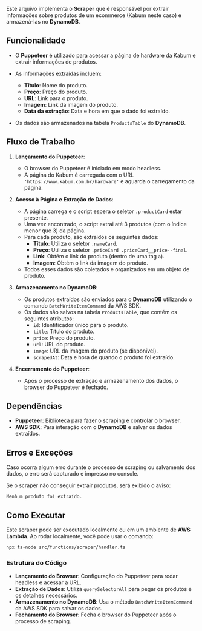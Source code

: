 Este arquivo implementa o **Scraper** que é responsável por extrair informações sobre produtos de um ecommerce (Kabum neste caso) e armazená-las no **DynamoDB**.

## Funcionalidade

- O **Puppeteer** é utilizado para acessar a página de hardware da Kabum e extrair informações de produtos.
- As informações extraídas incluem:
  - **Título**: Nome do produto.
  - **Preço**: Preço do produto.
  - **URL**: Link para o produto.
  - **Imagem**: Link da imagem do produto.
  - **Data da extração**: Data e hora em que o dado foi extraído.

- Os dados são armazenados na tabela `ProductsTable` do **DynamoDB**.

## Fluxo de Trabalho

1. **Lançamento do Puppeteer**:
   - O browser do Puppeteer é iniciado em modo headless.
   - A página do Kabum é carregada com o URL `'https://www.kabum.com.br/hardware'` e aguarda o carregamento da página.

2. **Acesso à Página e Extração de Dados**:
   - A página carrega e o script espera o seletor `.productCard` estar presente.
   - Uma vez encontrado, o script extrai até 3 produtos (com o índice menor que 3) da página.
   - Para cada produto, são extraídos os seguintes dados:
     - **Título**: Utiliza o seletor `.nameCard`.
     - **Preço**: Utiliza o seletor `.priceCard .priceCard__price--final`.
     - **Link**: Obtém o link do produto (dentro de uma tag `a`).
     - **Imagem**: Obtém o link da imagem do produto.
   - Todos esses dados são coletados e organizados em um objeto de produto.

3. **Armazenamento no DynamoDB**:
   - Os produtos extraídos são enviados para o **DynamoDB** utilizando o comando `BatchWriteItemCommand` da AWS SDK.
   - Os dados são salvos na tabela `ProductsTable`, que contém os seguintes atributos:
     - `id`: Identificador único para o produto.
     - `title`: Título do produto.
     - `price`: Preço do produto.
     - `url`: URL do produto.
     - `image`: URL da imagem do produto (se disponível).
     - `scrapedAt`: Data e hora de quando o produto foi extraído.

4. **Encerramento do Puppeteer**:
   - Após o processo de extração e armazenamento dos dados, o browser do Puppeteer é fechado.

## Dependências

- **Puppeteer**: Biblioteca para fazer o scraping e controlar o browser.
- **AWS SDK**: Para interação com o **DynamoDB** e salvar os dados extraídos.

## Erros e Exceções

Caso ocorra algum erro durante o processo de scraping ou salvamento dos dados, o erro será capturado e impresso no console.

Se o scraper não conseguir extrair produtos, será exibido o aviso:
```
Nenhum produto foi extraído.
```

## Como Executar

Este scraper pode ser executado localmente ou em um ambiente de **AWS Lambda**. Ao rodar localmente, você pode usar o comando:
```bash
npx ts-node src/functions/scraper/handler.ts
```

### Estrutura do Código

- **Lançamento do Browser**: Configuração do Puppeteer para rodar headless e acessar a URL.
- **Extração de Dados**: Utiliza `querySelectorAll` para pegar os produtos e os detalhes necessários.
- **Armazenamento no DynamoDB**: Usa o método `BatchWriteItemCommand` da AWS SDK para salvar os dados.
- **Fechamento do Browser**: Fecha o browser do Puppeteer após o processo de scraping.

